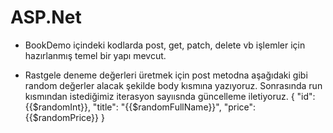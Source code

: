# ASP.Net

- BookDemo içindeki kodlarda post, get, patch, delete vb işlemler için hazırlanmış temel bir yapı mevcut.


- Rastgele deneme değerleri üretmek için post metodna aşağıdaki gibi random değerler alacak şekilde body kısmına yazıyoruz. Sonrasında run kısmından istediğimiz iterasyon sayıısnda güncelleme iletiyoruz.
{    "id": {{$randomInt}},
    "title": "{{$randomFullName}}",
    "price": {{$randomPrice}} }
